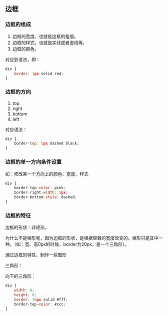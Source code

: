 ## 边框

### 边框的组成

1. 边框的宽度、也就是边框的粗细。
2. 边框的样式，也就是实线或者虚线等。
3. 边框的颜色。

对应到语法，即：

```javascript
div {
    border: 1px solid red;
}
```



### 边框的方向

1. top
2. right
3. bottom
4. left

对应语法：

```javascript
div {
    border-top: 5px dashed black;
}
```



### 边框的单一方向条件设置

如：修改某一个方向上的颜色、宽度、样式

```javascript
div {
    border-top-color: pink;
    border-right-width: 5px;
    border-bottom-style: dashed;
}
```



### 边框的特征

边框的形状：非矩形。

为什么不是梯形呢，因为边框的形状，是根据容器的宽度改变的。梯形只是其中一种。（如：宽、高0px的时候，border为20px，是一个三角形）。

通过边框的特性，制作一些图形

三角形：

向下的三角形：

```javascript
div {
    width: 0;
    height: 0;
    border: 10px solid #fff;
    border-top-color: #ccc;
}
```


